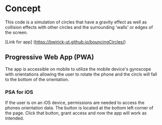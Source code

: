 # Concept
This code is a simulation of circles that have a gravity effect as well as collision effects with other circles and the surrounding 'walls' or edges of the screen.

[Link for app] (https://bwirick-ut.github.io/bouncingCircles/)

## Progressive Web App (PWA)
The app is accessible on mobile to utilize the mobile device's gyroscope with orientations allowing the user to rotate the phone and the circls will fall to the bottom of the orientation.

### PSA for iOS
If the user is on an iOS device, permissions are needed to access the phones orientation data. The button is located at the bottom left corner of the page. Click that button, grant access and now the app will work as intended.
